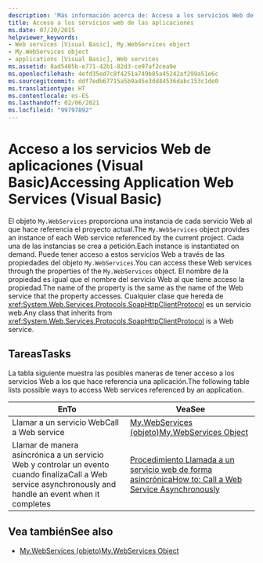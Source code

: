 ```yaml
---
description: 'Más información acerca de: Acceso a los servicios Web de aplicaciones (Visual Basic)'
title: Acceso a los servicios web de las aplicaciones
ms.date: 07/20/2015
helpviewer_keywords:
- Web services [Visual Basic], My.WebServices object
- My.WebServices object
- applications [Visual Basic], Web services
ms.assetid: 8ad5405b-e771-42b1-82d3-ce97af2cea9e
ms.openlocfilehash: 4efd35ed7c8f4251a749b85a45242af299a51e6c
ms.sourcegitcommit: ddf7edb67715a5b9a45e3dd44536dabc153c1de0
ms.translationtype: HT
ms.contentlocale: es-ES
ms.lasthandoff: 02/06/2021
ms.locfileid: "99797892"
---
```

# <a name="accessing-application-web-services-visual-basic"></a><span data-ttu-id="57489-103">Acceso a los servicios Web de aplicaciones (Visual Basic)</span><span class="sxs-lookup"><span data-stu-id="57489-103">Accessing Application Web Services (Visual Basic)</span></span>

<span data-ttu-id="57489-104">El objeto `My.WebServices` proporciona una instancia de cada servicio Web al que hace referencia el proyecto actual.</span><span class="sxs-lookup"><span data-stu-id="57489-104">The `My.WebServices` object provides an instance of each Web service referenced by the current project.</span></span> <span data-ttu-id="57489-105">Cada una de las instancias se crea a petición.</span><span class="sxs-lookup"><span data-stu-id="57489-105">Each instance is instantiated on demand.</span></span> <span data-ttu-id="57489-106">Puede tener acceso a estos servicios Web a través de las propiedades del objeto `My.WebServices`.</span><span class="sxs-lookup"><span data-stu-id="57489-106">You can access these Web services through the properties of the `My.WebServices` object.</span></span> <span data-ttu-id="57489-107">El nombre de la propiedad es igual que el nombre del servicio Web al que tiene acceso la propiedad.</span><span class="sxs-lookup"><span data-stu-id="57489-107">The name of the property is the same as the name of the Web service that the property accesses.</span></span> <span data-ttu-id="57489-108">Cualquier clase que hereda de <xref:System.Web.Services.Protocols.SoapHttpClientProtocol> es un servicio web.</span><span class="sxs-lookup"><span data-stu-id="57489-108">Any class that inherits from <xref:System.Web.Services.Protocols.SoapHttpClientProtocol> is a Web service.</span></span>

## <a name="tasks"></a><span data-ttu-id="57489-109">Tareas</span><span class="sxs-lookup"><span data-stu-id="57489-109">Tasks</span></span>

<span data-ttu-id="57489-110">La tabla siguiente muestra las posibles maneras de tener acceso a los servicios Web a los que hace referencia una aplicación.</span><span class="sxs-lookup"><span data-stu-id="57489-110">The following table lists possible ways to access Web services referenced by an application.</span></span>

|<span data-ttu-id="57489-111">En</span><span class="sxs-lookup"><span data-stu-id="57489-111">To</span></span>|<span data-ttu-id="57489-112">Vea</span><span class="sxs-lookup"><span data-stu-id="57489-112">See</span></span>|
|---|---|
|<span data-ttu-id="57489-113">Llamar a un servicio Web</span><span class="sxs-lookup"><span data-stu-id="57489-113">Call a Web service</span></span>|[<span data-ttu-id="57489-114">My.WebServices (objeto)</span><span class="sxs-lookup"><span data-stu-id="57489-114">My.WebServices Object</span></span>](../../language-reference/objects/my-webservices-object.md)|
|<span data-ttu-id="57489-115">Llamar de manera asincrónica a un servicio Web y controlar un evento cuando finaliza</span><span class="sxs-lookup"><span data-stu-id="57489-115">Call a Web service asynchronously and handle an event when it completes</span></span>|[<span data-ttu-id="57489-116">Procedimiento Llamada a un servicio web de forma asincrónica</span><span class="sxs-lookup"><span data-stu-id="57489-116">How to: Call a Web Service Asynchronously</span></span>](how-to-call-a-web-service-asynchronously.md)|

## <a name="see-also"></a><span data-ttu-id="57489-117">Vea también</span><span class="sxs-lookup"><span data-stu-id="57489-117">See also</span></span>

- [<span data-ttu-id="57489-118">My.WebServices (objeto)</span><span class="sxs-lookup"><span data-stu-id="57489-118">My.WebServices Object</span></span>](../../language-reference/objects/my-webservices-object.md)
